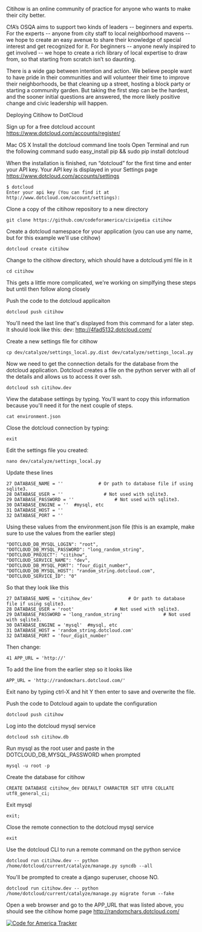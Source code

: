 Citihow is an online community of practice for anyone who wants to make their city better. 

CfA’s OSQA aims to support two kinds of leaders -- beginners and
experts. For the experts -- anyone from city staff to local neighborhood
mavens -- we hope to create an easy avenue to share their knowledge of
special interest and get recognized for it. For beginners -- anyone
newly inspired to get involved -- we hope to create a rich library of
local expertise to draw from, so that starting from scratch isn’t so
daunting.

There is a wide gap between intention and action. We believe people want
to have pride in their communities and will volunteer their time to
improve their neighborhoods, be that cleaning up a street, hosting a
block party or starting a community garden. But taking the first step
can be the hardest, and the sooner initial questions are answered, the
more likely positive change and civic leadership will happen. 

Deploying Citihow to DotCloud

Sign up for a free dotcloud account
    https://www.dotcloud.com/accounts/register/

Mac OS X
Install the dotcloud command line tools
Open Terminal and run the following command
    sudo easy_install pip && sudo pip install dotcloud

When the installation is finished, run “dotcloud” for the first time and enter your API key.
Your API key is displayed in your Settings page
https://www.dotcloud.com/accounts/settings

    $ dotcloud
    Enter your api key (You can find it at http://www.dotcloud.com/account/settings):

Clone a copy of the citihow repository to a new directory

    git clone https://github.com/codeforamerica/civipedia citihow

Create a dotcloud namespace for your application (you can use any name,
but for this example we'll use citihow)

    dotcloud create citihow

Change to the citihow directory, which should have a dotcloud.yml file
in it

    cd citihow

This gets a little more complicated, we're working on simplfying
these steps but until then follow along closely

Push the code to the dotcloud applicaiton

    dotcloud push citihow

You'll need the last line that's displayed from this command for a later
step. It should look like this:
dev: http://4fad5132.dotcloud.com/

Create a new settings file for citihow

    cp dev/catalyze/settings_local.py.dist dev/catalyze/settings_local.py

Now we need to get the connection details for the database from the
dotcloud application. Dotcloud creates a file on the python server with
all of the details and allows us to access it over ssh.

    dotcloud ssh citihow.dev

View the database settings by typing. You'll want to copy this
information because you'll need it for the next couple of steps.

    cat environment.json

Close the dotcloud connection by typing:

    exit

Edit the settings file you created:

    nano dev/catalyze/settings_local.py

Update these lines

    27 DATABASE_NAME = ''             # Or path to database file if using sqlite3.
    28 DATABASE_USER = ''               # Not used with sqlite3.
    29 DATABASE_PASSWORD = ''               # Not used with sqlite3.
    30 DATABASE_ENGINE = ''  #mysql, etc
    31 DATABASE_HOST = ''
    32 DATABASE_PORT = ''

Using these values from the environment.json file (this is an example,
make sure to use the values from the earlier step)

    "DOTCLOUD_DB_MYSQL_LOGIN": "root", 
    "DOTCLOUD_DB_MYSQL_PASSWORD": "long_random_string", 
    "DOTCLOUD_PROJECT": "citihow", 
    "DOTCLOUD_SERVICE_NAME": "dev", 
    "DOTCLOUD_DB_MYSQL_PORT": "four_digit_number", 
    "DOTCLOUD_DB_MYSQL_HOST": "random_string.dotcloud.com", 
    "DOTCLOUD_SERVICE_ID": "0"

So that they look like this

    27 DATABASE_NAME = 'citihow_dev'             # Or path to database file if using sqlite3.
    28 DATABASE_USER = 'root'               # Not used with sqlite3.
    29 DATABASE_PASSWORD = 'long_random_string'               # Not used with sqlite3.
    30 DATABASE_ENGINE = 'mysql'  #mysql, etc
    31 DATABASE_HOST = 'random_string.dotcloud.com'
    32 DATABASE_PORT = 'four_digit_number'

Then change:

    41 APP_URL = 'http://'

To add the line from the earlier step so it looks like

    APP_URL = 'http://randomchars.dotcloud.com/'

Exit nano by typing ctrl-X and hit Y then enter to save and overwrite
the file.

Push the code to Dotcloud again to update the configuration

    dotcloud push citihow

Log into the dotcloud mysql service

    dotcloud ssh citihow.db

Run mysql as the root user and paste in the DOTCLOUD_DB_MYSQL_PASSWORD
when prompted

    mysql -u root -p

Create the database for citihow

    CREATE DATABASE citihow_dev DEFAULT CHARACTER SET UTF8 COLLATE utf8_general_ci;

Exit mysql

    exit;

Close the remote connection to the dotcloud mysql service

    exit

Use the dotcloud CLI to run a remote command on the python service

    dotcloud run citihow.dev -- python /home/dotcloud/current/catalyze/manage.py syncdb --all

You'll be prompted to create a django superuser, choose NO.

    dotcloud run citihow.dev -- python /home/dotcloud/current/catalyze/manage.py migrate forum --fake

Open a web browser and go to the APP_URL that was listed above, you
should see the citihow home page
http://randomchars.dotcloud.com/


[![Code for America Tracker](http://stats.codeforamerica.org/codeforamerica/civipedia.png)](http://stats.codeforamerica.org/projects/civipedia)

